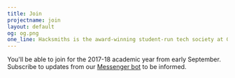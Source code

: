 ```yaml
---
title: Join
projectname: join
layout: default
og: og.png
one_line: Hacksmiths is the award-winning student-run tech society at Goldsmiths, University of London.
---
```


<div class="container join">
  <!-- <a href="https://www.goldsmithssu.org/activities/societies/oursocieties/hacksmiths/">Please click here if your browser is not automatically redirected.</a> -->
  <p>You'll be able to join for the 2017-18 academic year from early September. Subscribe to updates from our <a href="http://m.me/smithsbot">Messenger bot</a> to be informed.</p>
</div>

<script>
// window.location.replace("https://www.goldsmithssu.org/activities/societies/oursocieties/hacksmiths/");
</script>